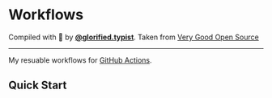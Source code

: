 # Workflows

Compiled with 💙 by [**@glorified.typist**](https://twitter.com/iamngoni_). Taken from [Very Good Open Source](https://github.com/VeryGoodOpenSource)

---

My resuable workflows for [GitHub Actions](https://docs.github.com/en/actions/using-workflows/workflow-syntax-for-github-actions).

## Quick Start
